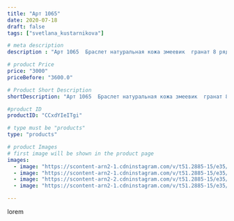 ```yaml
---
title: "Арт 1065"
date: 2020-07-18
draft: false
tags: ["svetlana_kustarnikova"]

# meta description
description : "Арт 1065  Браслет натуральная кожа змеевик  гранат 8 рядов"

# product Price
price: "3000"
priceBefore: "3600.0"

# Product Short Description
shortDescription: "Арт 1065  Браслет натуральная кожа змеевик  гранат 8 рядов"

#product ID
productID: "CCxdYIeITgi"

# type must be "products"
type: "products"

# product Images
# first image will be shown in the product page
images:
  - image: "https://scontent-arn2-1.cdninstagram.com/v/t51.2885-15/e35/109125350_2578548139051866_4173316460304211851_n.jpg?se=7&tp=1&_nc_ht=scontent-arn2-1.cdninstagram.com&_nc_cat=106&_nc_ohc=7drCqFINHPEAX9QYikt&ccb=7-4&oh=03c91825a2eee82a112c17787611bff4&oe=60830D67&ig_cache_key=MjM1NTc5MzI3MzQ4MTgwMDc2MQ%3D%3D.2-ccb7-4"
  - image: "https://scontent-arn2-1.cdninstagram.com/v/t51.2885-15/e35/108165047_217446742785477_2973672775311881366_n.jpg?se=7&tp=1&_nc_ht=scontent-arn2-1.cdninstagram.com&_nc_cat=109&_nc_ohc=M_scVRSH9UYAX8ha7CH&ccb=7-4&oh=279505d3d14e2c9b1777df9af4660024&oe=60825A45&ig_cache_key=MjM1NTc5MzI3MzQ5MDE2MjU3MQ%3D%3D.2-ccb7-4"
  - image: "https://scontent-arn2-2.cdninstagram.com/v/t51.2885-15/e35/108999382_737597877001548_5887716488968086396_n.jpg?se=8&tp=1&_nc_ht=scontent-arn2-2.cdninstagram.com&_nc_cat=100&_nc_ohc=J20ChBRjAH8AX-GmxPH&ccb=7-4&oh=1ceda81ec75546e7ba0d8a13c7677ba7&oe=608476C6&ig_cache_key=MjM1NTc5MzI3MzQ5MDE3MzQ2NQ%3D%3D.2-ccb7-4"
  - image: "https://scontent-arn2-1.cdninstagram.com/v/t51.2885-15/e35/108852451_281128439840183_2621003026178019860_n.jpg?tp=1&_nc_ht=scontent-arn2-1.cdninstagram.com&_nc_cat=111&_nc_ohc=8RIY5OD1DGwAX_rUWw7&ccb=7-4&oh=f5a5b685d027e3dd1bd956b0c844eb01&oe=60826618&ig_cache_key=MjM1NTc5MzI3MzUwNjk5NjQ4MQ%3D%3D.2-ccb7-4"

---
```

lorem
